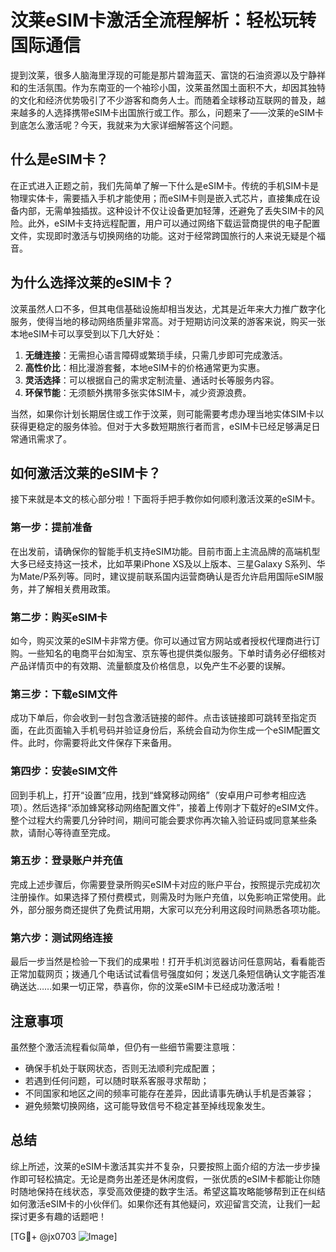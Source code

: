 # 汶莱eSIM卡激活全流程解析：轻松玩转国际通信

提到汶莱，很多人脑海里浮现的可能是那片碧海蓝天、富饶的石油资源以及宁静祥和的生活氛围。作为东南亚的一个袖珍小国，汶莱虽然国土面积不大，却因其独特的文化和经济优势吸引了不少游客和商务人士。而随着全球移动互联网的普及，越来越多的人选择携带eSIM卡出国旅行或工作。那么，问题来了——汶莱的eSIM卡到底怎么激活呢？今天，我就来为大家详细解答这个问题。

## 什么是eSIM卡？

在正式进入正题之前，我们先简单了解一下什么是eSIM卡。传统的手机SIM卡是物理实体卡，需要插入手机才能使用；而eSIM卡则是嵌入式芯片，直接集成在设备内部，无需单独插拔。这种设计不仅让设备更加轻薄，还避免了丢失SIM卡的风险。此外，eSIM卡支持远程配置，用户可以通过网络下载运营商提供的电子配置文件，实现即时激活与切换网络的功能。这对于经常跨国旅行的人来说无疑是个福音。

## 为什么选择汶莱的eSIM卡？

汶莱虽然人口不多，但其电信基础设施却相当发达，尤其是近年来大力推广数字化服务，使得当地的移动网络质量非常高。对于短期访问汶莱的游客来说，购买一张本地eSIM卡可以享受到以下几大好处：

1. **无缝连接**：无需担心语言障碍或繁琐手续，只需几步即可完成激活。
2. **高性价比**：相比漫游套餐，本地eSIM卡的价格通常更为实惠。
3. **灵活选择**：可以根据自己的需求定制流量、通话时长等服务内容。
4. **环保节能**：无须额外携带多张实体SIM卡，减少资源浪费。

当然，如果你计划长期居住或工作于汶莱，则可能需要考虑办理当地实体SIM卡以获得更稳定的服务体验。但对于大多数短期旅行者而言，eSIM卡已经足够满足日常通讯需求了。

## 如何激活汶莱的eSIM卡？

接下来就是本文的核心部分啦！下面将手把手教你如何顺利激活汶莱的eSIM卡。

### 第一步：提前准备
在出发前，请确保你的智能手机支持eSIM功能。目前市面上主流品牌的高端机型大多已经支持这一技术，比如苹果iPhone XS及以上版本、三星Galaxy S系列、华为Mate/P系列等。同时，建议提前联系国内运营商确认是否允许启用国际eSIM服务，并了解相关费用政策。

### 第二步：购买eSIM卡
如今，购买汶莱的eSIM卡非常方便。你可以通过官方网站或者授权代理商进行订购。一些知名的电商平台如淘宝、京东等也提供类似服务。下单时请务必仔细核对产品详情页中的有效期、流量额度及价格信息，以免产生不必要的误解。

### 第三步：下载eSIM文件
成功下单后，你会收到一封包含激活链接的邮件。点击该链接即可跳转至指定页面，在此页面输入手机号码并验证身份后，系统会自动为你生成一个eSIM配置文件。此时，你需要将此文件保存下来备用。

### 第四步：安装eSIM文件
回到手机上，打开“设置”应用，找到“蜂窝移动网络”（安卓用户可参考相应选项）。然后选择“添加蜂窝移动网络配置文件”，接着上传刚才下载好的eSIM文件。整个过程大约需要几分钟时间，期间可能会要求你再次输入验证码或同意某些条款，请耐心等待直至完成。

### 第五步：登录账户并充值
完成上述步骤后，你需要登录所购买eSIM卡对应的账户平台，按照提示完成初次注册操作。如果选择了预付费模式，则需及时为账户充值，以免影响正常使用。此外，部分服务商还提供了免费试用期，大家可以充分利用这段时间熟悉各项功能。

### 第六步：测试网络连接
最后一步当然是检验一下我们的成果啦！打开手机浏览器访问任意网站，看看能否正常加载网页；拨通几个电话试试看信号强度如何；发送几条短信确认文字能否准确送达……如果一切正常，恭喜你，你的汶莱eSIM卡已经成功激活啦！

## 注意事项
虽然整个激活流程看似简单，但仍有一些细节需要注意哦：
- 确保手机处于联网状态，否则无法顺利完成配置；
- 若遇到任何问题，可以随时联系客服寻求帮助；
- 不同国家和地区之间的频率可能存在差异，因此请事先确认手机是否兼容；
- 避免频繁切换网络，这可能导致信号不稳定甚至掉线现象发生。

## 总结

综上所述，汶莱的eSIM卡激活其实并不复杂，只要按照上面介绍的方法一步步操作即可轻松搞定。无论是商务出差还是休闲度假，一张优质的eSIM卡都能让你随时随地保持在线状态，享受高效便捷的数字生活。希望这篇攻略能够帮到正在纠结如何激活eSIM卡的小伙伴们。如果你还有其他疑问，欢迎留言交流，让我们一起探讨更多有趣的话题吧！

[TG💪+ @jx0703 ![Image](https://github.com/user-attachments/assets/dbca1d08-cadb-493c-b0ec-ad6f7a83f270)]